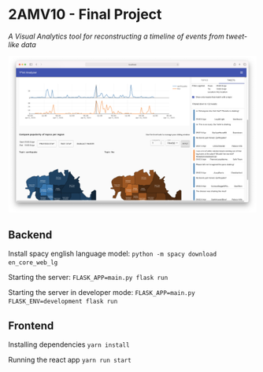# 2AMV10 - Final Project
*A Visual Analytics tool for reconstructing a timeline of events from tweet-like data*

![Screenshot of the tool](docs/screenshot.png)

## Backend

Install spacy english language model:
`python -m spacy download en_core_web_lg`

Starting the server:
`FLASK_APP=main.py flask run`

Starting the server in developer mode:
`FLASK_APP=main.py FLASK_ENV=development flask run`

## Frontend

Installing dependencies
`yarn install`

Running the react app
`yarn run start`
